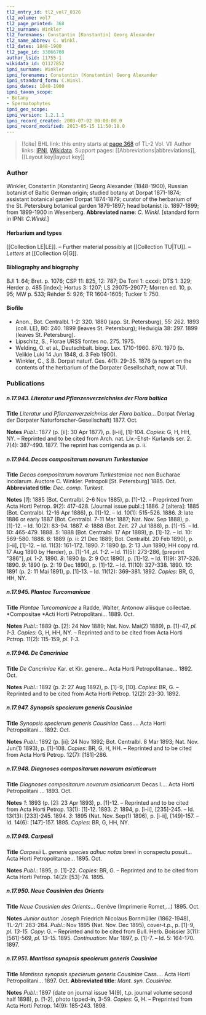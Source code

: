 ```yaml
---
tl2_entry_id: tl2_vol7_0326
tl2_volume: vol7
tl2_page_printed: 368
tl2_surname: Winkler
tl2_forenames: Constantin [Konstantin] Georg Alexander
tl2_name_abbrev: C. Winkl.
tl2_dates: 1848-1900
tl2_page_id: 33066708
author_lsid: 11755-1
wikidata_id: Q1127852
ipni_surname: Winkler
ipni_forenames: Constantin (Konstantin) Georg Alexander
ipni_standard_form: C.Winkl.
ipni_dates: 1848-1900
ipni_taxon_scope: 
- Botany
- Spermatophytes
ipni_geo_scope: 
ipni_version: 1.2.1.1
ipni_record_created: 2003-07-02 00:00:00.0
ipni_record_modified: 2013-05-15 11:50:18.0
---
```


> [!cite] BHL link: this entry starts at [page 368](https://www.biodiversitylibrary.org/page/33066708) of TL-2 Vol. VII
> Author links: [IPNI](https://www.ipni.org/a/11755-1), [Wikidata](https://www.wikidata.org/wiki/Q1127852). Support pages: [[Abbreviations|abbreviations]], [[Layout key|layout key]]

### Author

Winkler, Constantin \[Konstantin\] Georg Alexander (1848-1900), Russian botanist of Baltic German origin; studied botany at Dorpat 1871-1874; assistant botanical garden Dorpat 1874-1879; curator of the herbarium of the St. Petersburg botanical garden 1879-1897; head botanist ib. 1897-1899; from 1899-1900 in Wesenberg. 
**Abbreviated name**: *C. Winkl.* \[standard form in IPNI: *C.Winkl.*\]

#### Herbarium and types

[[Collection LE|LE]]. – Further material possibly at [[Collection TU|TU]]. – *Letters* at [[Collection G|G]].

#### Bibliography and biography

BJI 1: 64; Bret. p. 1076; CSP 11: 825, 12: 787; De Toni 1: cxxxii; DTS 1: 329; Herder p. 485 \[index\]; Hortus 3: 1207; LS 29075-29077; Morren ed. 10, p. 95; MW p. 533; Rehder 5: 926; TR 1604-1605; Tucker 1: 750.

#### Biofile

- Anon., Bot. Centralbl. 1-2: 320. 1880 (app. St. Petersburg), 55: 262. 1893 (coll. LE), 80: 240. 1899 (leaves St. Petersburg); Hedwigia 38: 297. 1899 (leaves St. Petersburg).
- Lipschitz, S., Florae URSS fontes no. 275. 1975.
- Welding, O. et al., Deutschbalt. biogr. Lex. 1710-1960. 870. 1970 (b. Velikie Luki 14 Jun 1848, d. 3 Feb 1900).
- Winkler, C., S.B. Dorpat naturf. Ges. 4(1): 29-35. 1876 (a report on the contents of the herbarium of the Dorpater Gesellschaft, now at TU).

### Publications

##### n.17.943. Literatur und Pflanzenverzeichniss der Flora baltica

**Title**
*Literatur und Pflanzenverzeichniss der Flora baltica*... Dorpat (Verlag der Dorpater Naturforscher-Gesellschaft) 1877. Oct.

**Notes**
*Publ*.: 1877 (p. \[ii\]: 30 Apr 1877), p. \[i-ii\], \[1\]-104. *Copies*: G, H, HH, NY. – Reprinted and to be cited from Arch. nat. Liv.-Ehst- Kurlands ser. 2. 7(4): 387-490. 1877. The reprint has corrigenda as p. ii.

##### n.17.944. Decas compositarum novarum Turkestaniae

**Title**
*Decas compositarum novarum Turkestaniae* nec non Bucharae incolarum. Auctore C. Winkler. Petropoli \[St. Petersburg\] 1885. Oct.
**Abbreviated title**: *Dec. comp. Turkest.*

**Notes**
\[*1*\]: 1885 (Bot. Centralbl. 2-6 Nov 1885), p. \[1\]-12. – Preprinted from Acta Horti Petrop. 9(2): 417-428. \[Journal issue publ.:\] 1886.
*2* \[altera\]: 1885 (Bot. Centralbl. 12-16 Apr 1886), p. \[1\]-12. – Id. 10(1): 515-526. 1886.
*3*: late 1886 or early 1887 (Bot. Centralbl. 7-11 Mar 1887; Nat. Nov. Sep 1888), p. \[1\]-12. – Id. 10(2): 83-94. 1887.
*4*: 1888 (Bot. Zeit. 27 Jul 1888), p. \[1\]-15. – Id. 10: 465-479. 1888.
*5*: 1888 (Bot. Centralbl. 17 Apr 1889), p. \[1\]-12. – Id. 10: 569-580. 1888.
*6*: 1889 (p. ii: 21 Dec 1889; Bot. Centralbl. 20 Feb 1890), p. \[i-ii\], \[1\]-12. – Id. 11(3): 161-172. 1890.
7: 1890 (p. 2: 13 Jun 1890; HH copy rd. 17 Aug 1890 by Herder), p. \[1\]-14, *pl. 1-2.* – Id. 11(5): 273-286, \[preprint "386"\], *pl. 1-2*. 1890.
*8*: 1890 (p. 2: 9 Oct 1890), p. \[1\]-12. – Id. 11(9): 317-326. 1890.
*9*: 1890 (p. 2: 19 Dec 1890), p. \[1\]-12. – Id. 11(10): 327-338. 1890.
*10*: 1891 (p. 2: 11 Mai 1891), p. \[1\]-13. – Id. 11(12): 369-381. 1892.
*Copies*: BR, G, HH, NY.

##### n.17.945. Plantae Turcomanicae

**Title**
*Plantae Turcomanicae* a Radde, Walter, Antonow aliisque collectae. *Compositae *Acti Horti Petropolitani... 1889. Oct.

**Notes**
*Publ*.: 1889 (p. \[2\]: 24 Nov 1889; Nat. Nov. Mai(2) 1889), p. \[1\]-47, *pl. 1-3. Copies*: G, H, HH, NY. – Reprinted and to be cited from Acta Horti Pctrop. 11(2): 115-159, *pl. 1-3.*

##### n.17.946. De Cancriniae

**Title**
*De Cancriniae* Kar. et Kir. genere... Acta Horti Petropolitanae... 1892. Oct.

**Notes**
*Publ*.: 1892 (p. 2: 27 Aug 1892), p. \[1\]-9, \[10\]. *Copies*: BR, G. – Reprinted and to be cited from Acta Horti Petrop. 12(2): 23-30. 1892.

##### n.17.947. Synopsis specierum generis Cousiniae

**Title**
*Synopsis specierum generis Cousiniae* Cass.... Acta Horti Petropolitani... 1892. Oct.

**Notes**
*Publ*.: 1892 (p. \[ii\]: 24 Nov 1892; Bot. Centralbl. 8 Mar 1893; Nat. Nov. Jun(1) 1893), p. \[1\]-108. *Copies*: BR, G, H, HH. – Reprinted and to be cited from Acta Horti Petrop. 12(7): \[181\]-286.

##### n.17.948. Diagnoses compositarum novarum asiaticarum

**Title**
*Diagnoses compositarum novarum asiaticarum* Decas I.... Acta Horti Petropolitani ... 1893. Oct.

**Notes**
*1*: 1893 (p. \[2\]: 23 Apr 1893), p. \[1\]-12. – Reprinted and to be cited from Acta Horti Petrop. 13(1): \[1\]-12. 1893.
*2*: 1894, p. \[i-ii\], \[235\]-245. – Id. 13(13): \[233\]-245. 1894.
*3*: 1895 (Nat. Nov. Sep(1) 1896), p. \[i-ii\], \[149\]-157. – Id. 14(6): \[147\]-157. 1895.
*Copies*: BR, G, HH, NY.

##### n.17.949. Carpesii

**Title**
*Carpesii* L. *generis species adhuc notas* brevi in conspectu posuit... Acta Horti Petropolitanae... 1895. Oct.

**Notes**
*Publ*.: 1895, p. \[1\]-22. *Copies*: BR, G. – Reprinted and to be cited from Acta Horti Petrop. 14(2): \[53\]-74. 1895.

##### n.17.950. Neue Cousinien des Orients

**Title**
*Neue Cousinien des Orients*... Genève (Imprimerie Romet,...) 1895. Oct.

**Notes**
*Junior author*: Joseph Friedrich Nicolaus Bornmüller (1862-1948), TL-2/1: 283-284.
*Publ*.: Nov 1895 (Nat. Nov. Dec 1895), cover-t.p., p. \[1\]-9, *pl. 13-15. Copy*: G. – Reprinted and to be cited from Bull. Herb. Boissier 3(11): \[561\]-569, *pl. 13-15.* 1895.
*Continuation*: Mar 1897, p. \[1\]-7. – Id. 5: 164-170. 1897.

##### n.17.951. Mantissa synopsis specierum generis Cousiniae

**Title**
*Mantissa synopsis specierum generis Cousiniae* Cass.... Acta Horti Petropolitani... 1897. Oct.
**Abbreviated title**: *Mant. syn. Cousiniae*.

**Notes**
*Publ*.: 1897 (date on journal issue 14(9), t.p. journal volume second half 1898), p. \[1-2\], photo tipped-in, 3-59. *Copies*: G, H. – Preprinted from Acta Horti Petrop. 14(9): 185-243. 1898.

